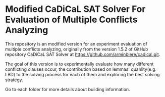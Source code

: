 
Modified CaDiCaL SAT Solver For Evaluation of Multiple Conflicts Analyzing
===============================================================================

This repository is an modified version for an experiment evaluation of multiple conflicts analyzing, originally from the version 1.5.2 of GitHub repository CaDiCaL SAT Solver at <https://github.com/arminbiere/cadical.git>.

The goal of this version is to experimentally evaluate how many different conflicting clauses occur, the contribution based on lemmas' quanlity(e.g. LBD) to the solving process for each of them and exploring the best solving strategy.

Go to each folder for more details about building information.


